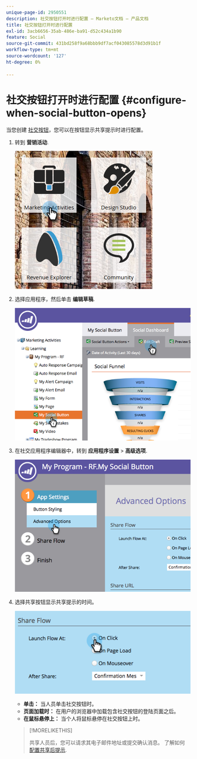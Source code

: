 ```yaml
---
unique-page-id: 2950551
description: 社交按钮打开时进行配置 — Marketo文档 — 产品文档
title: 社交按钮打开时进行配置
exl-id: 3acb6656-35ab-486e-ba91-d52c434a1b90
feature: Social
source-git-commit: 431bd258f9a68bbb9df7acf043085578d3d91b1f
workflow-type: tm+mt
source-wordcount: '127'
ht-degree: 0%

---
```


# 社交按钮打开时进行配置 {#configure-when-social-button-opens}

当您创建 [社交按钮](/help/marketo/product-docs/demand-generation/landing-pages/free-form-landing-pages/add-a-social-button-to-a-free-form-landing-page.md)，您可以在按钮显示共享提示时进行配置。

1. 转到 **营销活动**.

   ![](assets/ma-3.png)

1. 选择应用程序，然后单击 **编辑草稿**.

   ![](assets/image2014-9-22-16-3a35-3a50.png)

1. 在社交应用程序编辑器中，转到 **应用程序设置** > **高级选项**.

   ![](assets/image2014-9-22-16-3a36-3a6.png)

1. 选择共享按钮显示共享提示的时间。

   ![](assets/image2014-9-22-16-3a36-3a21.png)

   * **单击：** 当人员单击社交按钮时。
   * **页面加载时：** 在用户的浏览器中加载包含社交按钮的登陆页面之后。
   * **在鼠标悬停上：** 当个人将鼠标悬停在社交按钮上时。

   >[!MORELIKETHIS]
   >
   >共享人员后，您可以请求其电子邮件地址或提交确认消息。 了解如何 [配置共享后提示](/help/marketo/product-docs/demand-generation/social/configuring-social-actions/configure-after-share-prompts.md).
